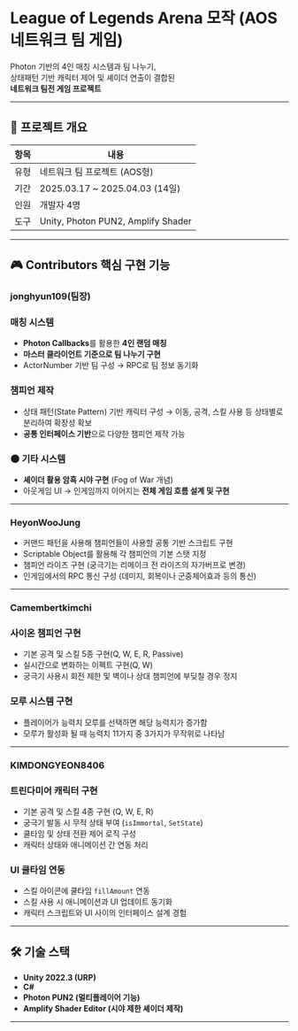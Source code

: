 # League of Legends Arena 모작 (AOS 네트워크 팀 게임)

Photon 기반의 4인 매칭 시스템과 팀 나누기,  
상태패턴 기반 캐릭터 제어 및 셰이더 연출이 결합된  
**네트워크 팀전 게임 프로젝트**

---

## 📌 프로젝트 개요

| 항목     | 내용                          |
|----------|-------------------------------|
| 유형     | 네트워크 팀 프로젝트 (AOS형)   |
| 기간     | 2025.03.17 ~ 2025.04.03 (14일) |
| 인원     | 개발자 4명                     |
| 도구     | Unity, Photon PUN2, Amplify Shader |

---

## 🎮 Contributors 핵심 구현 기능

### jonghyun109(팀장)
###  매칭 시스템
- **Photon Callbacks**를 활용한 **4인 랜덤 매칭**
- **마스터 클라이언트 기준으로 팀 나누기 구현**
- ActorNumber 기반 팀 구성 → RPC로 팀 정보 동기화

###  챔피언 제작
- 상태 패턴(State Pattern) 기반 캐릭터 구성
  → 이동, 공격, 스킬 사용 등 상태별로 분리하여 확장성 확보
- **공통 인터페이스 기반**으로 다양한 챔피언 제작 가능

### 🌑 기타 시스템
- **셰이더 활용 암흑 시야 구현** (Fog of War 개념)
- 아웃게임 UI → 인게임까지 이어지는 **전체 게임 흐름 설계 및 구현**
---

### HeyonWooJung
- 커맨드 패턴을 사용해 챔피언들이 사용할 공통 기반 스크립트 구현
- Scriptable Object를 활용해 각 챔피언의 기본 스탯 지정
- 챔피언 라이즈 구현 (궁극기는 리메이크 전 라이즈의 자가버프로 변경)
- 인게임에서의 RPC 통신 구성 (데미지, 회복이나 군중제어효과 등의 통신)
---
### Camembertkimchi
### 사이온 챔피언 구현
- 기본 공격 및 스킬 5종 구현(Q, W, E, R, Passive)
- 실시간으로 변화하는 이펙트 구현(Q, W)
- 궁극기 사용시 회전 제한 및 벽이나 상대 챔피언에 부딪칠 경우 정지
### 모루 시스템 구현
- 플레이어가 능력치 모루를 선택하면 해당 능력치가 증가함
- 모루가 활성화 될 때 능력치 11가지 중 3가지가 무작위로 나타남
---
### KIMDONGYEON8406

###  트린다미어 캐릭터 구현 
- 기본 공격 및 스킬 4종 구현 (Q, W, E, R)  
- 궁극기 발동 시 무적 상태 부여 (`isImmortal`, `SetState`)  
- 쿨타임 및 상태 전환 제어 로직 구성  
- 캐릭터 상태와 애니메이션 간 연동 처리

###  UI 쿨타임 연동 
- 스킬 아이콘에 쿨타임 `fillAmount` 연동  
- 스킬 사용 시 애니메이션과 UI 업데이트 동기화  
- 캐릭터 스크립트와 UI 사이의 인터페이스 설계 경험
---
## 🛠️ 기술 스택

- **Unity 2022.3 (URP)**
- **C#**
- **Photon PUN2 (멀티플레이어 기능)**
- **Amplify Shader Editor (시야 제한 셰이더 제작)**

---
